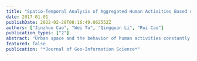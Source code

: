 ```yaml
---
title: "Spatio-Temporal Analysis of Aggregated Human Activities Based on Massive Mobile Phone Tracking Data"
date: 2017-01-01
publishDate: 2022-02-28T08:16:49.062552Z
authors: ["Jinzhou Cao", "Wei Tu", "Qingquan Li", "Rui Cao"]
publication_types: ["2"]
abstract: "Urban space and the behavior of human activities constantly interact with each other. Investigation on distribution of aggregated human activities and spatio-temporal change benefits data-driven policy-making in urban planning and urban governing. In the era of big data, with the development of information and communication technologies, it is possible to collect city-scale data with high resolution in space and time by various location-aware devices and sensors. Exploration of spatial-temporal activities attracts a lot of attention. By taking about 10 million one-day tracking data of mobile phone users in Shenzhen, China as an example, this paper firstly identified their stay locations according to spatial and temporal rules to generate stay trajectory for each individual and recovered activity semantic information by labelling activity types for each stay locations. Then, the significant differences in patterns of distributions of stay locations and their activities were analyzed. Spatial and temporal distributions of different human activities were explored, respectively. The study shows that the distribution of stay locations and activities is obviously heterogeneous. The average number of stay locations of an individual per day is 2.1, while the average number of activities an individual engaged in per day is 3.4. This study furthermore suggests that different types of activities have temporal variance and spatial heterogeneity. The temporal distribution fluctuates significantly over 24 hours, which is in accordance with daily routine. The spatial distribution overall obeys ``space power law'', and the spatial distribution of social activity, which has a faster-down tail, shows a more obvious pattern of spatial segregation than the other two activities. The study revealed the diversity and heterogeneity of spatial and temporal distribution of human aggregated activities in urban space, which is meaningful in analyzing human activities research and facilitating urban traffic optimization and urban planning."
featured: false
publication: "*Journal of Geo-Information Science*"
---
```


